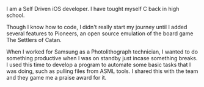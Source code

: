 I am a Self Driven iOS developer. I have tought myself C back in high school.

Though I know how to code, I didn't really start my journey until I added several features to Pioneers, an open source emulation of the board game The Settlers of Catan.

When I worked for Samsung as a Photolithograph technician, I wanted to do something productive when I was on standby just incase something breaks. I used this time to develop a program to automate some basic tasks that I was doing, such as pulling files from ASML tools. I shared this with the team and they game me a praise award for it.
